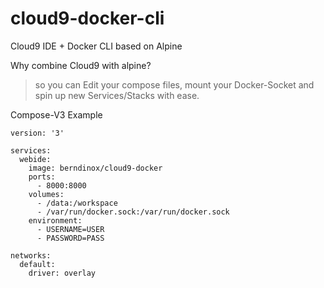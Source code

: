 # cloud9-docker-cli

Cloud9 IDE + Docker CLI based on Alpine

Why combine Cloud9 with alpine?

> so you can Edit your compose files, mount your Docker-Socket and spin up new Services/Stacks with ease.

Compose-V3 Example
```
version: '3'

services:
  webide:
    image: berndinox/cloud9-docker
    ports:
      - 8000:8000
    volumes:
      - /data:/workspace
      - /var/run/docker.sock:/var/run/docker.sock
    environment:
      - USERNAME=USER
      - PASSWORD=PASS

networks:
  default:
    driver: overlay
```
